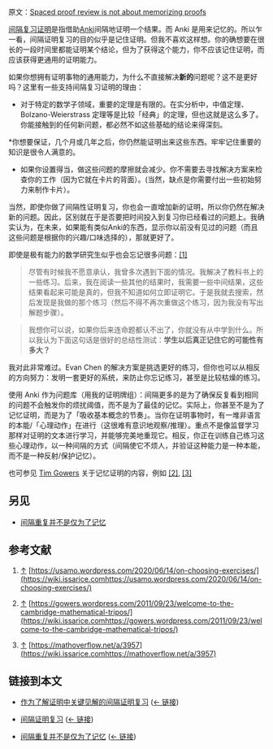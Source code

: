原文：[Spaced proof review is not about memorizing proofs](https://wiki.issarice.com/wiki/Spaced_proof_review_is_not_about_memorizing_proofs)

[间隔复习证明](https://wiki.issarice.com/wiki/Spaced_proof_review)是指借助[Anki](https://wiki.issarice.com/wiki/Anki)间隔地证明一个结果。而 Anki 是用来记忆的。所以乍一看，间隔证明复习的目的似乎是记住证明。但我不喜欢这样想。你的确想要在很长的一段时间里都能证明某个结论，但为了获得这个能力，你不应该记住证明，而应该获得更通用的证明能力。

如果你想拥有证明事物的通用能力，为什么不直接解决**新的**问题呢？这不是更好吗？这里有一些支持间隔复习证明的理由：

* 对于特定的数学子领域，重要的定理是有限的。在实分析中，中值定理、Bolzano-Weierstrass 定理等是比较「经典」的定理，但也这就是这么多了。你能接触到的任何新问题，都必然不如这些基础的结论来得深刻。

*你想要保证，几个月或几年之后，你仍然能证明出来这些东西。牢牢记住重要的知识是很令人满意的。

* 如果你设置得当，做这些问题的摩擦就会减少。你不需要去寻找解决方案来检查你的工作（因为它就在卡片的背面）。(当然，缺点是你需要付出一些初始努力来制作卡片）。

当然，即使你做了间隔性证明复习，你也会一直增加新的证明，所以你仍然在解决新的问题。因此，区别就在于是否要把时间投入到复习你已经看过的问题上。我确实认为，在未来，如果能有类似Anki的东西，显示你以前没有见过的问题（而且这些问题是根据你的兴趣/口味选择的），那就更好了。

即使是极有能力的数学研究生似乎也会忘记很多问题：[[1]](https://wiki.issarice.com#cite_note-1)

> 尽管有时候我不愿意承认，我曾多次遇到下面的情况。我解决了教科书上的一些练习。后来，我在阅读一些其他的结果时，我需要一些中间结果，这些结果看起来可能是真的，但我不知道如何立即证明它。于是我就去搜索，然后发现是我做的那个练习（然后不得不再次重做这个练习，因为我没有写出解题步骤）。

> 

> 

> 我想你可以说，如果你后来连命题都认不出了，你就没有从中学到什么。所以我认为下面这句话是很好的总结性测试：**学生以后真正记住它的可能性有多大？**

> 

> 

我对此非常难过。Evan Chen 的解决方案是挑选更好的练习，但你也可以从相反的方向努力：发明一套更好的系统，来防止你忘记练习，甚至是比较枯燥的练习。

使用 Anki 作为问题库（用我的证明牌组）：间隔更多的是为了确保反复看到相同的问题不会触发你的烦扰阈值，而不是为了最佳的记忆。实际上，你甚至不是为了记忆证明，而是为了「吸收基本概念的节奏」。当你在证明事物时，有一堆非语言的本能/「心理动作」在进行（这很难有意识地观察/推理）。重点不是像监督学习那样对证明的文本进行学习，并能够完美地重现它。相反，你正在训练自己练习这些心理动作，以一种间隔的方式（间隔使它不烦人，并验证这种能力是一种本能，而不是一种反射/保护记忆）。

也可参见 [Tim Gowers](https://wiki.issarice.com/index.php?title=Tim_Gowers&action=edit&redlink=1) 关于记忆证明的内容，例如 [[2]](https://wiki.issarice.com#cite_note-2), [[3]](https://wiki.issarice.com#cite_note-3)

## 另见

* [间隔重复并不是仅为了记忆](https://wiki.issarice.com/wiki/Spaced_repetition_isn%27t_about_memorization)

## 参考文献

1. [↑](https://wiki.issarice.com#cite_ref-1) [https://usamo.wordpress.com/2020/06/14/on-choosing-exercises/](https://wiki.issarice.comhttps://usamo.wordpress.com/2020/06/14/on-choosing-exercises/)

2. [↑](https://wiki.issarice.com#cite_ref-2) [https://gowers.wordpress.com/2011/09/23/welcome-to-the-cambridge-mathematical-tripos/](https://wiki.issarice.comhttps://gowers.wordpress.com/2011/09/23/welcome-to-the-cambridge-mathematical-tripos/)

3. [↑](https://wiki.issarice.com#cite_ref-3) [https://mathoverflow.net/a/3957](https://wiki.issarice.comhttps://mathoverflow.net/a/3957)

## 链接到本文

* [作为了解证明中关键见解的间隔证明复习](https://wiki.issarice.com/wiki/Spaced_proof_review_as_a_way_to_understand_key_insights_in_a_proof) ([← 链接](https://wiki.issarice.com/index.php?title=Special:WhatLinksHere&target=Spaced+proof+review+as+way+to+understand+key+insights+in+proof))

* [间隔证明复习](https://wiki.issarice.com/wiki/Spaced_proof_review) ‎ ([← 链接](https://wiki.issarice.com/index.php?title=Special:WhatLinksHere&target=Spaced+proof+review))

* [间隔重复并不是仅为了记忆](https://wiki.issarice.com/wiki/Spaced_repetition_is_not_about_memorization) ‎ ([← 链接](https://wiki.issarice.com/index.php?title=Special:WhatLinksHere&target=Spaced+repetition+is+not+about+memorization))